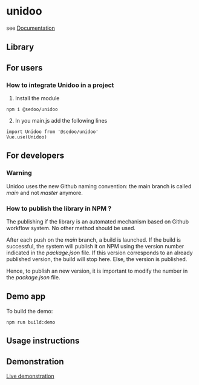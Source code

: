 # unidoo

see [Documentation](https://sedoo.github.io/unidoo/)

## Library

## For users

### How to integrate Unidoo in a project

1. Install the module

```
npm i @sedoo/unidoo
```

2. In you main.js add the following lines

```
import Unidoo from '@sedoo/unidoo'
Vue.use(Unidoo)
```

## For developers

### Warning

Unidoo uses the new Github naming convention: the main branch is called *main* and not *master* anymore.


### How to publish the library in NPM ?

The publishing if the library is an automated mechanism based on Github workflow system. No other method should be used.

After each push on the *main* branch, a build is launched. 
If the build is successful, the system will publish it on NPM using the version number indicated in the *package.json* file.
If this version corresponds to an already published version, the build will stop here. Else, the version is published.

Hence, to publish an new version, it is important to modify the number in the *package.json* file.    

## Demo app

To build the demo: 

```shell
npm run build:demo
```

## Usage instructions



## Demonstration

[Live demonstration](https://www.sedoo.fr/demonstration-librairie-unidoo/)

